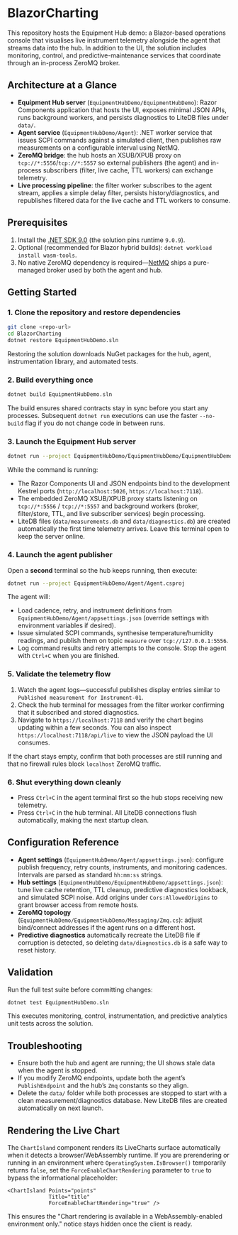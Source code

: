 # BlazorCharting

This repository hosts the Equipment Hub demo: a Blazor-based operations console that visualises live instrument telemetry alongside the agent that streams data into the hub. In addition to the UI, the solution includes monitoring, control, and predictive-maintenance services that coordinate through an in-process ZeroMQ broker.

## Architecture at a Glance

- **Equipment Hub server** (`EquipmentHubDemo/EquipmentHubDemo`): Razor Components application that hosts the UI, exposes minimal JSON APIs, runs background workers, and persists diagnostics to LiteDB files under `data/`.
- **Agent service** (`EquipmentHubDemo/Agent`): .NET worker service that issues SCPI commands against a simulated client, then publishes raw measurements on a configurable interval using NetMQ.
- **ZeroMQ bridge**: the hub hosts an XSUB/XPUB proxy on `tcp://*:5556`/`tcp://*:5557` so external publishers (the agent) and in-process subscribers (filter, live cache, TTL workers) can exchange telemetry.
- **Live processing pipeline**: the filter worker subscribes to the agent stream, applies a simple delay filter, persists history/diagnostics, and republishes filtered data for the live cache and TTL workers to consume.

## Prerequisites

1. Install the [.NET SDK 9.0](https://dotnet.microsoft.com/download) (the solution pins runtime `9.0.9`).
2. Optional (recommended for Blazor hybrid builds): `dotnet workload install wasm-tools`.
3. No native ZeroMQ dependency is required—[NetMQ](https://github.com/NetMQ/NetMQ) ships a pure-managed broker used by both the agent and hub.

## Getting Started

### 1. Clone the repository and restore dependencies

```bash
git clone <repo-url>
cd BlazorCharting
dotnet restore EquipmentHubDemo.sln
```

Restoring the solution downloads NuGet packages for the hub, agent, instrumentation library, and automated tests.

### 2. Build everything once

```bash
dotnet build EquipmentHubDemo.sln
```

The build ensures shared contracts stay in sync before you start any processes. Subsequent `dotnet run` executions can use the faster `--no-build` flag if you do not change code in between runs.

### 3. Launch the Equipment Hub server

```bash
dotnet run --project EquipmentHubDemo/EquipmentHubDemo/EquipmentHubDemo.csproj
```

While the command is running:

- The Razor Components UI and JSON endpoints bind to the development Kestrel ports (`http://localhost:5026`, `https://localhost:7118`).
- The embedded ZeroMQ XSUB/XPUB proxy starts listening on `tcp://*:5556` / `tcp://*:5557` and background workers (broker, filter/store, TTL, and live subscriber services) begin processing.
- LiteDB files (`data/measurements.db` and `data/diagnostics.db`) are created automatically the first time telemetry arrives. Leave this terminal open to keep the server online.

### 4. Launch the agent publisher

Open a **second** terminal so the hub keeps running, then execute:

```bash
dotnet run --project EquipmentHubDemo/Agent/Agent.csproj
```

The agent will:

- Load cadence, retry, and instrument definitions from `EquipmentHubDemo/Agent/appsettings.json` (override settings with environment variables if desired).
- Issue simulated SCPI commands, synthesise temperature/humidity readings, and publish them on topic `measure` over `tcp://127.0.0.1:5556`.
- Log command results and retry attempts to the console. Stop the agent with `Ctrl+C` when you are finished.

### 5. Validate the telemetry flow

1. Watch the agent logs—successful publishes display entries similar to `Published measurement for Instrument-01`.
2. Check the hub terminal for messages from the filter worker confirming that it subscribed and stored diagnostics.
3. Navigate to `https://localhost:7118` and verify the chart begins updating within a few seconds. You can also inspect `https://localhost:7118/api/live` to view the JSON payload the UI consumes.

If the chart stays empty, confirm that both processes are still running and that no firewall rules block `localhost` ZeroMQ traffic.

### 6. Shut everything down cleanly

- Press `Ctrl+C` in the agent terminal first so the hub stops receiving new telemetry.
- Press `Ctrl+C` in the hub terminal. All LiteDB connections flush automatically, making the next startup clean.

## Configuration Reference

- **Agent settings** (`EquipmentHubDemo/Agent/appsettings.json`): configure publish frequency, retry counts, instruments, and monitoring cadences. Intervals are parsed as standard `hh:mm:ss` strings.
- **Hub settings** (`EquipmentHubDemo/EquipmentHubDemo/appsettings.json`): tune live cache retention, TTL cleanup, predictive diagnostics lookback, and simulated SCPI noise. Add origins under `Cors:AllowedOrigins` to grant browser access from remote hosts.
- **ZeroMQ topology** (`EquipmentHubDemo/EquipmentHubDemo/Messaging/Zmq.cs`): adjust bind/connect addresses if the agent runs on a different host.
- **Predictive diagnostics** automatically recreate the LiteDB file if corruption is detected, so deleting `data/diagnostics.db` is a safe way to reset history.

## Validation

Run the full test suite before committing changes:

```bash
dotnet test EquipmentHubDemo.sln
```

This executes monitoring, control, instrumentation, and predictive analytics unit tests across the solution.

## Troubleshooting

- Ensure both the hub and agent are running; the UI shows stale data when the agent is stopped.
- If you modify ZeroMQ endpoints, update both the agent’s `PublishEndpoint` and the hub’s `Zmq` constants so they align.
- Delete the `data/` folder while both processes are stopped to start with a clean measurement/diagnostics database. New LiteDB files are created automatically on next launch.

## Rendering the Live Chart

The `ChartIsland` component renders its LiveCharts surface automatically when it detects a browser/WebAssembly runtime. If you are prerendering or running in an environment where `OperatingSystem.IsBrowser()` temporarily returns `false`, set the `ForceEnableChartRendering` parameter to `true` to bypass the informational placeholder:

```razor
<ChartIsland Points="points"
             Title="title"
             ForceEnableChartRendering="true" />
```

This ensures the "Chart rendering is available in a WebAssembly-enabled environment only." notice stays hidden once the client is ready.
